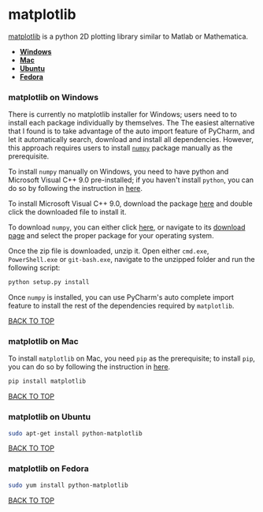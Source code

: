 matplotlib
==========
[matplotlib](http://matplotlib.org) is a python 2D plotting library similar to Matlab or Mathematica.

* [**Windows**](#matplotlib-on-windows)
* [**Mac**](#matplotlib-on-mac)
* [**Ubuntu**](#matplotlib-on-ubuntu)
* [**Fedora**](#matplotlib-on-fedora)

### matplotlib on Windows
There is currently no matplotlib installer for Windows; users need to to install each package individually by themselves.  The The easiest alternative that I found is to take advantage of the auto import feature of PyCharm, and let it automatically search, download and install all dependencies.  However, this approach requires users to install [`numpy`](http://www.numpy.org) package manually as the prerequisite.

To install `numpy` manually on Windows, you need to have python and Microsoft Visual C++ 9.0 pre-installed; if you haven't install `python`, you can do so by following the instruction in [here](https://github.com/ctrl-alt-del/devenv/tree/master/language/python).

To install Microsoft Visual C++ 9.0, download the package [here](http://aka.ms/vcpython27) and double click the downloaded file to install it.

To download `numpy`, you can either click  [here](http://sourceforge.net/projects/numpy/files/NumPy/1.10.2/numpy-1.10.2.zip/download), or navigate to its [download page](http://www.scipy.org/scipylib/download.html) and select the proper package for your operating system.

Once the zip file is downloaded, unzip it.  Open either `cmd.exe`, `PowerShell.exe` or `git-bash.exe`, navigate to the unzipped folder and run the following script:
```sh
python setup.py install
```

Once `numpy` is installed, you can use PyCharm's auto complete import feature to install the rest of the dependencies required by `matplotlib`.

[BACK TO TOP](https://github.com/ctrl-alt-del/devenv)



### matplotlib on Mac
To install `matplotlib` on Mac, you need `pip` as the prerequisite; to install `pip`, you can do so by following the instruction in [here](https://github.com/ctrl-alt-del/devenv/tree/master/language/python/pip).
```sh
pip install matplotlib
```
[BACK TO TOP](https://github.com/ctrl-alt-del/devenv)



### matplotlib on Ubuntu
```sh
sudo apt-get install python-matplotlib
```
[BACK TO TOP](https://github.com/ctrl-alt-del/devenv)



### matplotlib on Fedora
```sh
sudo yum install python-matplotlib
```
[BACK TO TOP](https://github.com/ctrl-alt-del/devenv)
